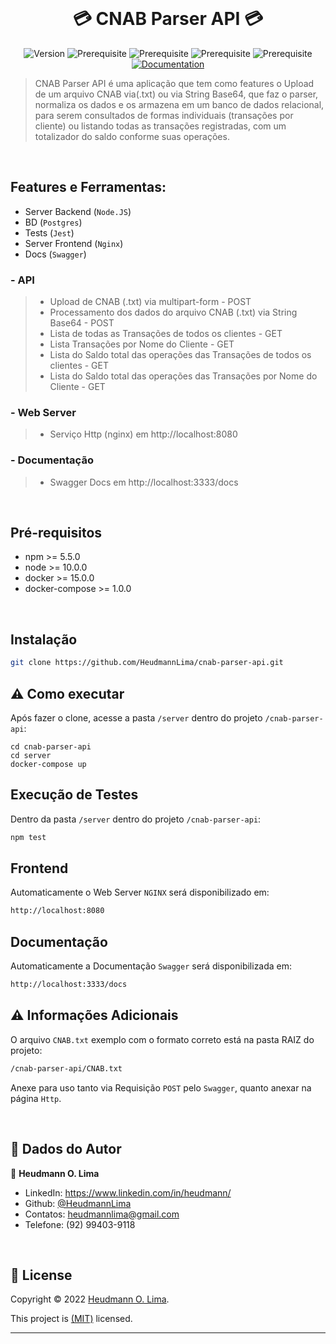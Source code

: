 <br>

# <center> 💳  CNAB Parser API  💳</center> 

<center>

![Version](https://img.shields.io/badge/version-1.0.0-blue.svg?cacheSeconds=2592000)
![Prerequisite](https://img.shields.io/badge/npm-%3E%3D5.5.0-blue.svg)
![Prerequisite](https://img.shields.io/badge/node-%3E%3D10.0.0-blue.svg)
![Prerequisite](https://img.shields.io/badge/docker-%3E%3D15.0.0-blue.svg)
![Prerequisite](https://img.shields.io/badge/dockercompose-%3E%3D1.0.0-blue.svg)
[![Documentation](https://img.shields.io/badge/documentation-yes-brightgreen.svg)](http://localhost:3333/docs)
</center>


> CNAB Parser API é uma aplicação que tem como features o Upload de um arquivo CNAB via(.txt) ou via String Base64, que faz o parser, normaliza os dados e os armazena em um banco de dados relacional, para serem consultados de formas individuais (transações por cliente) ou listando todas as transações registradas, com um totalizador do saldo conforme suas operações.

<br>

## Features e Ferramentas:

- Server Backend (`Node.JS`) 
- BD (`Postgres`)
- Tests (`Jest`)
- Server Frontend (`Nginx`) 
- Docs (`Swagger`)

### - API

>- Upload de CNAB (.txt) via multipart-form - POST
>- Processamento dos dados do arquivo CNAB (.txt) via String Base64 - POST
>- Lista de todas as Transações de todos os clientes - GET
>- Lista Transações por Nome do Cliente  - GET
>- Lista do Saldo total das operações das Transações de todos os clientes  - GET
>- Lista do Saldo total das operações das Transações por Nome do Cliente  - GET

### - Web Server

>- Serviço Http (nginx) em http://localhost:8080

### - Documentação

>- Swagger Docs em http://localhost:3333/docs


<br>

## Pré-requisitos

- npm >= 5.5.0
- node >= 10.0.0
- docker >= 15.0.0
- docker-compose >= 1.0.0

<br>

## Instalação

```sh
git clone https://github.com/HeudmannLima/cnab-parser-api.git
```

## ⚠️ Como executar
Após fazer o clone, acesse a pasta `/server` dentro do projeto `/cnab-parser-api`:

```
cd cnab-parser-api
cd server
docker-compose up
```

## Execução de Testes

Dentro da pasta `/server` dentro do projeto `/cnab-parser-api`:

```sh
npm test
```

## Frontend

Automaticamente o Web Server `NGINX` será disponibilizado em:

```sh
http://localhost:8080
```

## Documentação

Automaticamente a Documentação `Swagger` será disponibilizada em:

```sh
http://localhost:3333/docs
```

## ⚠️ Informações Adicionais

O arquivo `CNAB.txt` exemplo com o formato correto está na pasta RAIZ do projeto:

```sh
/cnab-parser-api/CNAB.txt
```
Anexe para uso tanto via Requisição `POST` pelo `Swagger`, quanto anexar na página `Http`.


<br>

## 🤝 Dados do Autor

👤 **Heudmann O. Lima**

* LinkedIn: https://www.linkedin.com/in/heudmann/
* Github: [@HeudmannLima](https://github.com/HeudmannLima)
* Contatos: [heudmannlima@gmail.com](heudmannlima@gmail.com)
* Telefone: (92) 99403-9118

<br>

## 📝 License

Copyright © 2022 [Heudmann O. Lima](https://github.com/HeudmannLima).

This project is [(MIT)](https://github.com/kefranabg/readme-md-generator/blob/master/LICENSE) licensed.

***

<br>